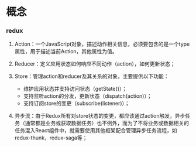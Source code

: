 # 概念

### redux

1. Action：一个JavaScript对象，描述动作相关信息，必须要包含的是一个type属性，用于描述当前Action，其他属性为值。

2. Reducer：定义应用状态如何响应不同动作（action），如何更新状态；
3. Store：管理action和reducer及其关系的对象，主要提供以下功能：

    - 维护应用状态并支持访问状态（getState()）；
    - 支持监听action的分发，更新状态（dispatch(action)）；
    - 支持订阅store的变更（subscribe(listener)）；


4. 异步流：由于Redux所有对store状态的变更，都应该通过action触发，异步任务（通常都是业务或获取数据任务）也不例外，而为了不将业务或数据相关的任务混入React组件中，就需要使用其他框架配合管理异步任务流程，如redux-thunk，redux-saga等；